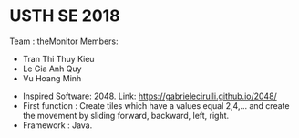 # USTH SE 2018 

Team : theMonitor
Members:
+ Tran Thi Thuy Kieu
+ Le Gia Anh Quy
+ Vu Hoang Minh

- Inspired Software: 2048. Link: https://gabrielecirulli.github.io/2048/
- First function : Create tiles which have a values equal 2,4,... and create the movement by sliding forward, backward, left, right.
- Framework : Java.
